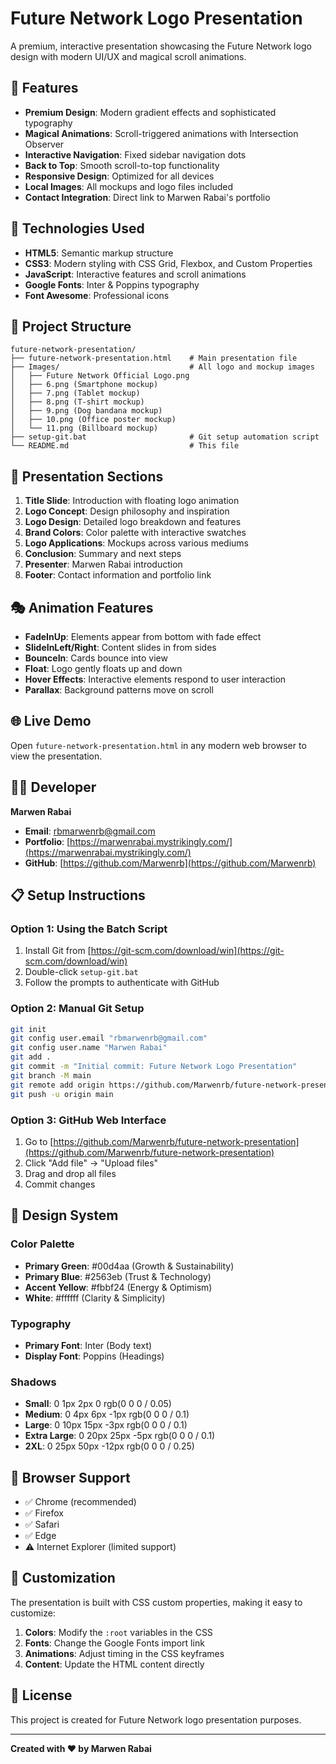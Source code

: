 # Future Network Logo Presentation

A premium, interactive presentation showcasing the Future Network logo design with modern UI/UX and magical scroll animations.

## 🎨 Features

- **Premium Design**: Modern gradient effects and sophisticated typography
- **Magical Animations**: Scroll-triggered animations with Intersection Observer
- **Interactive Navigation**: Fixed sidebar navigation dots
- **Back to Top**: Smooth scroll-to-top functionality
- **Responsive Design**: Optimized for all devices
- **Local Images**: All mockups and logo files included
- **Contact Integration**: Direct link to Marwen Rabai's portfolio

## 🚀 Technologies Used

- **HTML5**: Semantic markup structure
- **CSS3**: Modern styling with CSS Grid, Flexbox, and Custom Properties
- **JavaScript**: Interactive features and scroll animations
- **Google Fonts**: Inter & Poppins typography
- **Font Awesome**: Professional icons

## 📁 Project Structure

```
future-network-presentation/
├── future-network-presentation.html    # Main presentation file
├── Images/                             # All logo and mockup images
│   ├── Future Network Official Logo.png
│   ├── 6.png (Smartphone mockup)
│   ├── 7.png (Tablet mockup)
│   ├── 8.png (T-shirt mockup)
│   ├── 9.png (Dog bandana mockup)
│   ├── 10.png (Office poster mockup)
│   └── 11.png (Billboard mockup)
├── setup-git.bat                       # Git setup automation script
└── README.md                           # This file
```

## 🎯 Presentation Sections

1. **Title Slide**: Introduction with floating logo animation
2. **Logo Concept**: Design philosophy and inspiration
3. **Logo Design**: Detailed logo breakdown and features
4. **Brand Colors**: Color palette with interactive swatches
5. **Logo Applications**: Mockups across various mediums
6. **Conclusion**: Summary and next steps
7. **Presenter**: Marwen Rabai introduction
8. **Footer**: Contact information and portfolio link

## 🎭 Animation Features

- **FadeInUp**: Elements appear from bottom with fade effect
- **SlideInLeft/Right**: Content slides in from sides
- **BounceIn**: Cards bounce into view
- **Float**: Logo gently floats up and down
- **Hover Effects**: Interactive elements respond to user interaction
- **Parallax**: Background patterns move on scroll

## 🌐 Live Demo

Open `future-network-presentation.html` in any modern web browser to view the presentation.

## 👨‍💻 Developer

**Marwen Rabai**
- **Email**: rbmarwenrb@gmail.com
- **Portfolio**: [https://marwenrabai.mystrikingly.com/](https://marwenrabai.mystrikingly.com/)
- **GitHub**: [https://github.com/Marwenrb](https://github.com/Marwenrb)

## 📋 Setup Instructions

### Option 1: Using the Batch Script
1. Install Git from [https://git-scm.com/download/win](https://git-scm.com/download/win)
2. Double-click `setup-git.bat`
3. Follow the prompts to authenticate with GitHub

### Option 2: Manual Git Setup
```bash
git init
git config user.email "rbmarwenrb@gmail.com"
git config user.name "Marwen Rabai"
git add .
git commit -m "Initial commit: Future Network Logo Presentation"
git branch -M main
git remote add origin https://github.com/Marwenrb/future-network-presentation.git
git push -u origin main
```

### Option 3: GitHub Web Interface
1. Go to [https://github.com/Marwenrb/future-network-presentation](https://github.com/Marwenrb/future-network-presentation)
2. Click "Add file" → "Upload files"
3. Drag and drop all files
4. Commit changes

## 🎨 Design System

### Color Palette
- **Primary Green**: #00d4aa (Growth & Sustainability)
- **Primary Blue**: #2563eb (Trust & Technology)
- **Accent Yellow**: #fbbf24 (Energy & Optimism)
- **White**: #ffffff (Clarity & Simplicity)

### Typography
- **Primary Font**: Inter (Body text)
- **Display Font**: Poppins (Headings)

### Shadows
- **Small**: 0 1px 2px 0 rgb(0 0 0 / 0.05)
- **Medium**: 0 4px 6px -1px rgb(0 0 0 / 0.1)
- **Large**: 0 10px 15px -3px rgb(0 0 0 / 0.1)
- **Extra Large**: 0 20px 25px -5px rgb(0 0 0 / 0.1)
- **2XL**: 0 25px 50px -12px rgb(0 0 0 / 0.25)

## 📱 Browser Support

- ✅ Chrome (recommended)
- ✅ Firefox
- ✅ Safari
- ✅ Edge
- ⚠️ Internet Explorer (limited support)

## 🔧 Customization

The presentation is built with CSS custom properties, making it easy to customize:

1. **Colors**: Modify the `:root` variables in the CSS
2. **Fonts**: Change the Google Fonts import link
3. **Animations**: Adjust timing in the CSS keyframes
4. **Content**: Update the HTML content directly

## 📄 License

This project is created for Future Network logo presentation purposes.

---

**Created with ❤️ by Marwen Rabai** 